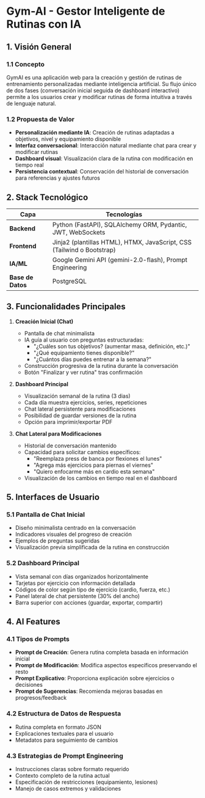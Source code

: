 # Gym-AI - Gestor Inteligente de Rutinas con IA

## 1. Visión General

### 1.1 Concepto
GymAI es una aplicación web para la creación y gestión de rutinas de entrenamiento personalizadas mediante inteligencia artificial. Su flujo único de dos fases (conversación inicial seguida de dashboard interactivo) permite a los usuarios crear y modificar rutinas de forma intuitiva a través de lenguaje natural.

### 1.2 Propuesta de Valor
- **Personalización mediante IA**: Creación de rutinas adaptadas a objetivos, nivel y equipamiento disponible
- **Interfaz conversacional**: Interacción natural mediante chat para crear y modificar rutinas
- **Dashboard visual**: Visualización clara de la rutina con modificación en tiempo real
- **Persistencia contextual**: Conservación del historial de conversación para referencias y ajustes futuros

## 2. Stack Tecnológico
| Capa | Tecnologías |
|------|-------------|
| **Backend** | Python (FastAPI), SQLAlchemy ORM, Pydantic, JWT, WebSockets |
| **Frontend** | Jinja2 (plantillas HTML), HTMX, JavaScript, CSS (Tailwind o Bootstrap) |
| **IA/ML** | Google Gemini API (gemini-2.0-flash), Prompt Engineering |
| **Base de Datos** | PostgreSQL |

## 3. Funcionalidades Principales

1. **Creación Inicial (Chat)**
   - Pantalla de chat minimalista
   - IA guía al usuario con preguntas estructuradas:
     - "¿Cuáles son tus objetivos? (aumentar masa, definición, etc.)"
     - "¿Qué equipamiento tienes disponible?"
     - "¿Cuántos días puedes entrenar a la semana?"
   - Construcción progresiva de la rutina durante la conversación
   - Botón "Finalizar y ver rutina" tras confirmación

2. **Dashboard Principal**
   - Visualización semanal de la rutina (3 dias)
   - Cada día muestra ejercicios, series, repeticiones
   - Chat lateral persistente para modificaciones
   - Posibilidad de guardar versiones de la rutina
   - Opción para imprimir/exportar PDF

3. **Chat Lateral para Modificaciones**
   - Historial de conversación mantenido
   - Capacidad para solicitar cambios específicos:
     - "Reemplaza press de banca por flexiones el lunes"
     - "Agrega más ejercicios para piernas el viernes"
     - "Quiero enfocarme más en cardio esta semana"
   - Visualización de los cambios en tiempo real en el dashboard

## 5. Interfaces de Usuario

### 5.1 Pantalla de Chat Inicial
- Diseño minimalista centrado en la conversación
- Indicadores visuales del progreso de creación
- Ejemplos de preguntas sugeridas
- Visualización previa simplificada de la rutina en construcción

### 5.2 Dashboard Principal
- Vista semanal con días organizados horizontalmente
- Tarjetas por ejercicio con información detallada
- Códigos de color según tipo de ejercicio (cardio, fuerza, etc.)
- Panel lateral de chat persistente (30% del ancho)
- Barra superior con acciones (guardar, exportar, compartir)


## 4. AI Features

### 4.1 Tipos de Prompts
- **Prompt de Creación**: Genera rutina completa basada en información inicial
- **Prompt de Modificación**: Modifica aspectos específicos preservando el resto
- **Prompt Explicativo**: Proporciona explicación sobre ejercicios o decisiones
- **Prompt de Sugerencias**: Recomienda mejoras basadas en progresos/feedback

### 4.2 Estructura de Datos de Respuesta
- Rutina completa en formato JSON
- Explicaciones textuales para el usuario
- Metadatos para seguimiento de cambios

### 4.3 Estrategias de Prompt Engineering
- Instrucciones claras sobre formato requerido
- Contexto completo de la rutina actual
- Especificación de restricciones (equipamiento, lesiones)
- Manejo de casos extremos y validaciones
